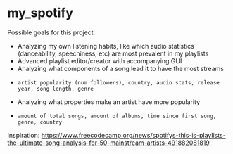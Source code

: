 # my_spotify

Possible goals for this project:
- Analyzing my own listening habits, like which audio statistics (danceability, speechiness, etc) are most prevalent in my playlists
- Advanced playlist editor/creator with accompanying GUI
- Analyzing what components of a song lead it to have the most streams
-     artist popularity (num followers), country, audio stats, release year, song length, genre
- Analyzing what properties make an artist have more popularity
-     amount of total songs, amount of albums, time since first song, genre, country

Inspiration: https://www.freecodecamp.org/news/spotifys-this-is-playlists-the-ultimate-song-analysis-for-50-mainstream-artists-491882081819
